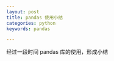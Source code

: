 ```yaml
---
layout: post
title: pandas 使用小结
categories: python
keywords: pandas

---
```


经过一段时间 pandas 库的使用，形成小结